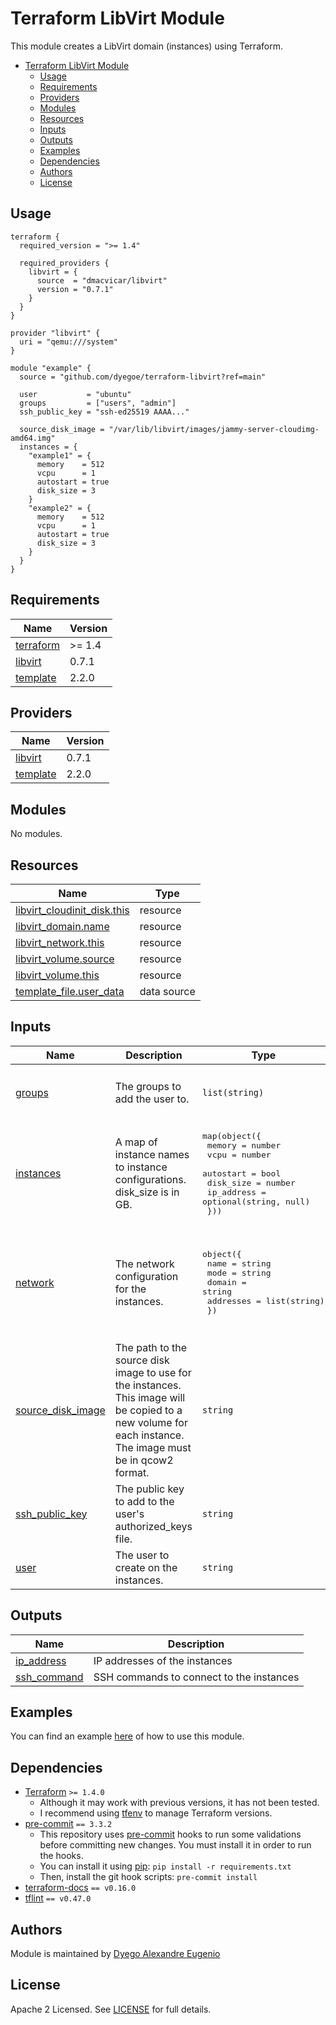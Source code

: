 # Terraform LibVirt Module

This module creates a LibVirt domain (instances) using Terraform.

- [Terraform LibVirt Module](#terraform-libvirt-module)
  - [Usage](#usage)
  - [Requirements](#requirements)
  - [Providers](#providers)
  - [Modules](#modules)
  - [Resources](#resources)
  - [Inputs](#inputs)
  - [Outputs](#outputs)
  - [Examples](#examples)
  - [Dependencies](#dependencies)
  - [Authors](#authors)
  - [License](#license)

## Usage

```hcl
terraform {
  required_version = ">= 1.4"

  required_providers {
    libvirt = {
      source  = "dmacvicar/libvirt"
      version = "0.7.1"
    }
  }
}

provider "libvirt" {
  uri = "qemu:///system"
}

module "example" {
  source = "github.com/dyegoe/terraform-libvirt?ref=main"

  user           = "ubuntu"
  groups         = ["users", "admin"]
  ssh_public_key = "ssh-ed25519 AAAA..."

  source_disk_image = "/var/lib/libvirt/images/jammy-server-cloudimg-amd64.img"
  instances = {
    "example1" = {
      memory    = 512
      vcpu      = 1
      autostart = true
      disk_size = 3
    }
    "example2" = {
      memory    = 512
      vcpu      = 1
      autostart = true
      disk_size = 3
    }
  }
}
```

<!-- markdownlint-disable MD033 -->
<!-- BEGIN_TF_DOCS -->
## Requirements

| Name | Version |
|------|---------|
| <a name="requirement_terraform"></a> [terraform](#requirement\_terraform) | >= 1.4 |
| <a name="requirement_libvirt"></a> [libvirt](#requirement\_libvirt) | 0.7.1 |
| <a name="requirement_template"></a> [template](#requirement\_template) | 2.2.0 |

## Providers

| Name | Version |
|------|---------|
| <a name="provider_libvirt"></a> [libvirt](#provider\_libvirt) | 0.7.1 |
| <a name="provider_template"></a> [template](#provider\_template) | 2.2.0 |

## Modules

No modules.

## Resources

| Name | Type |
|------|------|
| [libvirt_cloudinit_disk.this](https://registry.terraform.io/providers/dmacvicar/libvirt/0.7.1/docs/resources/cloudinit_disk) | resource |
| [libvirt_domain.name](https://registry.terraform.io/providers/dmacvicar/libvirt/0.7.1/docs/resources/domain) | resource |
| [libvirt_network.this](https://registry.terraform.io/providers/dmacvicar/libvirt/0.7.1/docs/resources/network) | resource |
| [libvirt_volume.source](https://registry.terraform.io/providers/dmacvicar/libvirt/0.7.1/docs/resources/volume) | resource |
| [libvirt_volume.this](https://registry.terraform.io/providers/dmacvicar/libvirt/0.7.1/docs/resources/volume) | resource |
| [template_file.user_data](https://registry.terraform.io/providers/hashicorp/template/2.2.0/docs/data-sources/file) | data source |

## Inputs

| Name | Description | Type | Default | Required |
|------|-------------|------|---------|:--------:|
| <a name="input_groups"></a> [groups](#input\_groups) | The groups to add the user to. | `list(string)` | <pre>[<br>  "users",<br>  "admin"<br>]</pre> | no |
| <a name="input_instances"></a> [instances](#input\_instances) | A map of instance names to instance configurations. disk\_size is in GB. | <pre>map(object({<br>    memory     = number<br>    vcpu       = number<br>    autostart  = bool<br>    disk_size  = number<br>    ip_address = optional(string, null)<br>  }))</pre> | `{}` | no |
| <a name="input_network"></a> [network](#input\_network) | The network configuration for the instances. | <pre>object({<br>    name      = string<br>    mode      = string<br>    domain    = string<br>    addresses = list(string)<br>  })</pre> | <pre>{<br>  "addresses": [<br>    "192.168.125.0/24"<br>  ],<br>  "domain": "example.com",<br>  "mode": "nat",<br>  "name": "example"<br>}</pre> | no |
| <a name="input_source_disk_image"></a> [source\_disk\_image](#input\_source\_disk\_image) | The path to the source disk image to use for the instances. This image will be copied to a new volume for each instance. The image must be in qcow2 format. | `string` | n/a | yes |
| <a name="input_ssh_public_key"></a> [ssh\_public\_key](#input\_ssh\_public\_key) | The public key to add to the user's authorized\_keys file. | `string` | n/a | yes |
| <a name="input_user"></a> [user](#input\_user) | The user to create on the instances. | `string` | `"ubuntu"` | no |

## Outputs

| Name | Description |
|------|-------------|
| <a name="output_ip_address"></a> [ip\_address](#output\_ip\_address) | IP addresses of the instances |
| <a name="output_ssh_command"></a> [ssh\_command](#output\_ssh\_command) | SSH commands to connect to the instances |
<!-- END_TF_DOCS -->
<!-- markdownlint-enable MD033 -->

## Examples

You can find an example [here](example/) of how to use this module.

## Dependencies

- [Terraform](https://www.terraform.io/downloads.html) `>= 1.4.0`
  - Although it may work with previous versions, it has not been tested.
  - I recommend using [tfenv](https://github.com/tfutils/tfenv) to manage Terraform versions.
- [pre-commit](https://pre-commit.com/) `== 3.3.2`
  - This repository uses [pre-commit](https://pre-commit.com/) hooks to run some validations before committing new changes. You must install it in order to run the hooks.
  - You can install it using [pip](https://pip.pypa.io/en/stable/installing/): `pip install -r requirements.txt`
  - Then, install the git hook scripts: `pre-commit install`
- [terraform-docs](https://terraform-docs.io/user-guide/installation/) `== v0.16.0`
- [tflint](https://github.com/terraform-linters/tflint) `== v0.47.0`

## Authors

Module is maintained by [Dyego Alexandre Eugenio](https://github.com/dyegoe)

## License

Apache 2 Licensed. See [LICENSE](https://github.com/dyegoe/terraform-libvirt/tree/master/LICENSE) for full details.
